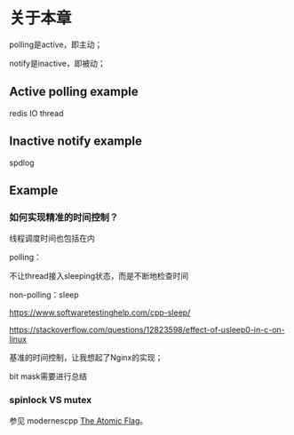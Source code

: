 # 关于本章

polling是active，即主动；

notify是inactive，即被动；

## Active polling example

redis IO thread 

## Inactive notify example

spdlog

## Example

### 如何实现精准的时间控制？

线程调度时间也包括在内

polling：

不让thread接入sleeping状态，而是不断地检查时间

non-polling：sleep

https://www.softwaretestinghelp.com/cpp-sleep/

https://stackoverflow.com/questions/12823598/effect-of-usleep0-in-c-on-linux



基准的时间控制，让我想起了Nginx的实现；



bit mask需要进行总结



### spinlock VS mutex

参见 modernescpp [The Atomic Flag](https://www.modernescpp.com/index.php/the-atomic-flag)。